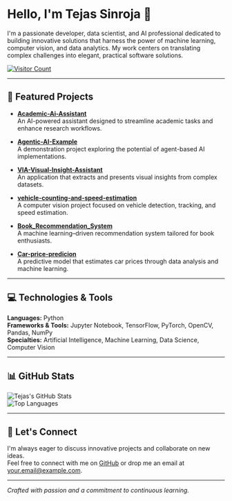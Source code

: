 # Hello, I'm Tejas Sinroja 👋

I'm a passionate developer, data scientist, and AI professional dedicated to building innovative solutions that harness the power of machine learning, computer vision, and data analytics. My work centers on translating complex challenges into elegant, practical software solutions.

[![Visitor Count](https://komarev.com/ghpvc/?username=Tejas-Sinroja&color=blue)](https://github.com/Tejas-Sinroja)

---

## 🔭 Featured Projects

- **[Academic-Ai-Assistant](https://github.com/Tejas-Sinroja/Academic-Ai-Assistant)**  
  An AI-powered assistant designed to streamline academic tasks and enhance research workflows.

- **[Agentic-AI-Example](https://github.com/Tejas-Sinroja/Agentic-AI-Example)**  
  A demonstration project exploring the potential of agent-based AI implementations.

- **[VIA-Visual-Insight-Assistant](https://github.com/Tejas-Sinroja/VIA-Visual-Insight-Assistant)**  
  An application that extracts and presents visual insights from complex datasets.

- **[vehicle-counting-and-speed-estimation](https://github.com/Tejas-Sinroja/vehicle-counting-and-speed-estimation)**  
  A computer vision project focused on vehicle detection, tracking, and speed estimation.

- **[Book_Recommendation_System](https://github.com/Tejas-Sinroja/Book_Recommendation_System)**  
  A machine learning–driven recommendation system tailored for book enthusiasts.

- **[Car-price-predicion](https://github.com/Tejas-Sinroja/Car-price-predicion)**  
  A predictive model that estimates car prices through data analysis and machine learning.

---

## 💻 Technologies & Tools

**Languages:** Python  
**Frameworks & Tools:** Jupyter Notebook, TensorFlow, PyTorch, OpenCV, Pandas, NumPy  
**Specialties:** Artificial Intelligence, Machine Learning, Data Science, Computer Vision

---

## 📊 GitHub Stats

![Tejas's GitHub Stats](https://github-readme-stats.vercel.app/api?username=Tejas-Sinroja&show_icons=true&hide_border=true)  
![Top Languages](https://github-readme-stats.vercel.app/api/top-langs/?username=Tejas-Sinroja&layout=compact&hide_border=true)

---

## 🤝 Let's Connect

I'm always eager to discuss innovative projects and collaborate on new ideas.  
Feel free to connect with me on [GitHub](https://github.com/Tejas-Sinroja) or drop me an email at [your.email@example.com](mailto:your.email@example.com).

---

*Crafted with passion and a commitment to continuous learning.*
